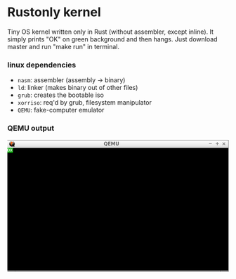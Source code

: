 # Rustonly kernel

Tiny OS kernel written only in Rust (without assembler, except inline). It simply prints "OK" on green background and then hangs. Just download master and run "make run" in terminal.
### linux dependencies
- `nasm`: assembler (assembly -> binary)
- `ld`: linker (makes binary out of other files)
- `grub`: creates the bootable iso
- `xorriso`: req'd by grub, filesystem manipulator
- `QEMU`: fake-computer emulator
### QEMU output
![alt tag](https://github.com/xeqlol/rustonly-kernel/blob/master/qemu.png)
